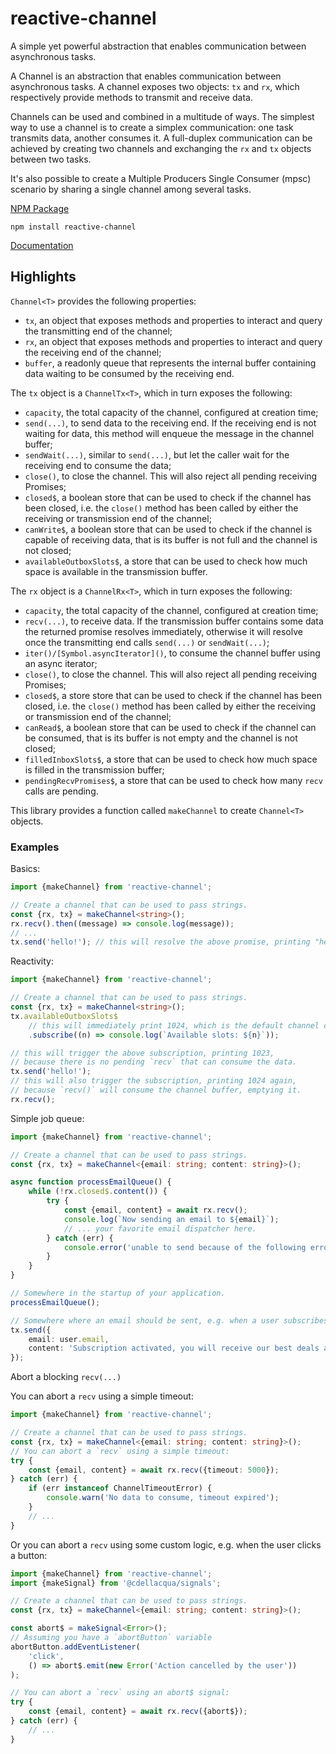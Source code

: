 # reactive-channel

A simple yet powerful abstraction that enables communication between asynchronous tasks.

A Channel is an abstraction that enables
communication between asynchronous tasks.
A channel exposes two objects: `tx` and `rx`,
which respectively provide methods to transmit
and receive data.

Channels can be used and combined in a multitude of
ways. The simplest way to use a channel is to create
a simplex communication: one task transmits data, another consumes it.
A full-duplex communication can be achieved by creating two channels
and exchanging the `rx` and `tx` objects between two tasks.

It's also possible to create a Multiple Producers Single Consumer (mpsc) scenario
by sharing a single channel among several tasks.

[NPM Package](https://www.npmjs.com/package/reactive-channel)

`npm install reactive-channel`

[Documentation](./docs/README.md)

## Highlights

`Channel<T>` provides the following properties:

- `tx`, an object that exposes methods and properties to interact and query the transmitting end of the channel;
- `rx`, an object that exposes methods and properties to interact and query the receiving end of the channel;
- `buffer`, a readonly queue that represents the internal buffer containing data waiting to be consumed by the receiving end.

The `tx` object is a `ChannelTx<T>`, which in turn exposes the following:

- `capacity`, the total capacity of the channel, configured at creation time;
- `send(...)`, to send data to the receiving end. If the receiving end is
  not waiting for data, this method will enqueue the message in the channel
  buffer;
- `sendWait(...)`, similar to `send(...)`, but let the caller wait for
  the receiving end to consume the data;
- `close()`, to close the channel. This will also reject all pending receiving Promises;
- `closed$`, a boolean store that can be used to check
  if the channel has been closed, i.e. the `close()` method has been called by either the receiving or transmission end of the channel;
- `canWrite$`, a boolean store that can be used to check
  if the channel is capable of receiving data, that is its buffer is not full and the channel is not closed;
- `availableOutboxSlots$`, a store that can be used to check how much space is available in the transmission buffer.

The `rx` object is a `ChannelRx<T>`, which in turn exposes the following:

- `capacity`, the total capacity of the channel, configured at creation time;
- `recv(...)`, to receive data. If the transmission buffer contains some data
  the returned promise resolves immediately, otherwise it will resolve once
  the transmitting end calls `send(...)` or `sendWait(...)`;
- `iter()/[Symbol.asyncIterator]()`, to consume the channel buffer using an async iterator;
- `close()`, to close the channel. This will also reject all pending receiving Promises;
- `closed$`, a store store that can be used to check
  if the channel has been closed, i.e. the `close()` method has been called by either the receiving or transmission end of the channel;
- `canRead$`, a boolean store that can be used to check
  if the channel can be consumed, that is its buffer is not empty and the channel is not closed;
- `filledInboxSlots$`, a store that can be used to check how much space is filled in the transmission buffer;
- `pendingRecvPromises$`, a store that can be used to check how many `recv` calls are pending.

This library provides a function called `makeChannel` to create `Channel<T>` objects.

### Examples

Basics:

```ts
import {makeChannel} from 'reactive-channel';

// Create a channel that can be used to pass strings.
const {rx, tx} = makeChannel<string>();
rx.recv().then((message) => console.log(message));
// ...
tx.send('hello!'); // this will resolve the above promise, printing "hello!"
```

Reactivity:

```ts
import {makeChannel} from 'reactive-channel';

// Create a channel that can be used to pass strings.
const {rx, tx} = makeChannel<string>();
tx.availableOutboxSlots$
	// this will immediately print 1024, which is the default channel capacity.
	.subscribe((n) => console.log(`Available slots: ${n}`));

// this will trigger the above subscription, printing 1023,
// because there is no pending `recv` that can consume the data.
tx.send('hello!');
// this will also trigger the subscription, printing 1024 again,
// because `recv()` will consume the channel buffer, emptying it.
rx.recv();
```

Simple job queue:

```ts
import {makeChannel} from 'reactive-channel';

// Create a channel that can be used to pass strings.
const {rx, tx} = makeChannel<{email: string; content: string}>();

async function processEmailQueue() {
	while (!rx.closed$.content()) {
		try {
			const {email, content} = await rx.recv();
			console.log(`Now sending an email to ${email}`);
			// ... your favorite email dispatcher here.
		} catch (err) {
			console.error('unable to send because of the following error:', err);
		}
	}
}

// Somewhere in the startup of your application.
processEmailQueue();

// Somewhere where an email should be sent, e.g. when a user subscribes to your newsletter.
tx.send({
	email: user.email,
	content: 'Subscription activated, you will receive our best deals and coupons!',
});
```

Abort a blocking `recv(...)`

You can abort a `recv` using a simple timeout:
```ts
import {makeChannel} from 'reactive-channel';

// Create a channel that can be used to pass strings.
const {rx, tx} = makeChannel<{email: string; content: string}>();
// You can abort a `recv` using a simple timeout:
try {
	const {email, content} = await rx.recv({timeout: 5000});
} catch (err) {
	if (err instanceof ChannelTimeoutError) {
		console.warn('No data to consume, timeout expired');
	}
	// ...
}
```

Or you can abort a `recv` using some custom logic, e.g. when the user clicks a button:

```ts
import {makeChannel} from 'reactive-channel';
import {makeSignal} from '@cdellacqua/signals';

// Create a channel that can be used to pass strings.
const {rx, tx} = makeChannel<{email: string; content: string}>();

const abort$ = makeSignal<Error>();
// Assuming you have a `abortButton` variable
abortButton.addEventListener(
	'click',
	() => abort$.emit(new Error('Action cancelled by the user'))
);

// You can abort a `recv` using an abort$ signal:
try {
	const {email, content} = await rx.recv({abort$});
} catch (err) {
	// ...
}
```
